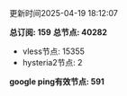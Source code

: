 更新时间2025-04-19 18:12:07

**总订阅: 159**
**总节点: 40282**
- vless节点: 15355
- hysteria2节点: 2

**google ping有效节点: 591**
